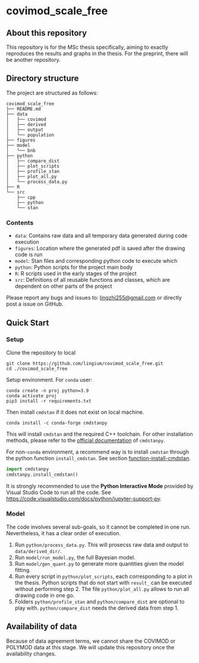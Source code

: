 # covimod_scale_free


## About this repository
This repository is for the MSc thesis specifically, aiming to exactly reproduces the results and graphs in the thesis. For the preprint, there will be another repository.

## Directory structure
The project are structured as follows:
```
covimod_scale_free
├── README.md
├── data
│   ├── covimod
│   ├── derived
│   ├── output
│   └── population
├── figures
├── model
│   └── bnb
├── python
│   ├── compare_dist
│   ├── plot_scripts
│   ├── profile_stan
│   ├── plot_all.py
│   └── process_data.py
├── R
└── src
    ├── cpp
    ├── python
    └── stan
```

### Contents

-   `data`: Contains raw data and all temporary data generated during code execution
-   `figures`: Location where the generated pdf is saved after the drawing code is run
-   `model`: Stan files and corresponding python code to execute which
-   `python`: Python scripts for the project main body
-   `R`: R scripts used in the early stages of the project
-   `src`: Definitions of all reusable functions and classes, which are dependent on other parts of the project

Please report any bugs and issues to: [lingzhi255\@gmail.com](mailto:lingzhi255@gmail.com) or directly post a issue on GitHub.



## Quick Start

### Setup

Clone the repository to local
```shell
git clone https://github.com/lingium/covimod_scale_free.git
cd ./covimod_scale_free
```

Setup environment. For `conda` user:
```shell
conda create -n proj python=3.9
conda activate proj
pip3 install -r requirements.txt
```

Then install `cmdstan` if it does not exist on local machine.

```shell
conda install -c conda-forge cmdstanpy
```
This will install `cmdstan` and the required C++ toolchain. For other installation methods, please refer to the [official documentation](https://mc-stan.org/cmdstanpy/installation.html) of `cmdstanpy`.

For non-`conda` environment, a recommend way is to install `cmdstan` through the python function `install_cmdstan`. See section [function-install-cmdstan](https://mc-stan.org/cmdstanpy/installation.html#function-install-cmdstan).
```python
import cmdstanpy
cmdstanpy.install_cmdstan()
```

It is strongly recommended to use the __Python Interactive Mode__ provided by Visual Studio Code to run all the code. See https://code.visualstudio.com/docs/python/jupyter-support-py.


### Model

The code involves several sub-goals, so it cannot be completed in one run. Nevertheless, it has a clear order of execution.

1. Run `python/process_data.py`. This will prosecss raw data and output to `data/derived_dir/`.
2. Run `model/run_model.py`, the full Bayesian model.
3. Run `model/gen_quant.py` to generate more quantities given the model fitting.
4. Run every script in `python/plot_scripts`, each corresponding to a plot in the thesis. Python scripts that do not start with `result_` can be executed without performing step 2. The file `python/plot_all.py` allows to run all drawing code in one go.
5. Folders `python/profile_stan` and `python/compare_dist` are optional to play with. `python/compare_dist` needs the derived data from step 1. 




## Availability of data

Because of data agreement terms, we cannot share the COVIMOD or POLYMOD data at this stage. We will update this repository once the availability changes.
